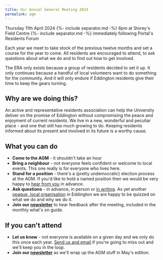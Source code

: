 ```yaml
---
title: Our Annual General Meeting 2024
permalink: agm
---
```


Thursday 11th April 2024
{%- include separator.md -%}
6pm at Storey's Field Centre
{%- include separator.md -%}
immediately following Portal's Residents Forum

Each year we meet to take stock of the previous twelve months and set a course for the year to come. All residents are encouraged to attend, to ask questions about what we do and to find out how to get involved.

The ERA only exists because a group of residents decided to set it up. It only continues because a handful of local volunteers want to do something for the community. And it will only endure if Eddington residents give their time to keep the gears turning.

## Why are we doing this?

An active and representative residents association can help the University deliver on the promise of Eddington without compromising the peace and enjoyment of current residents. We live in a new, wonderful and peculiar place - and one that still has much growing to do. Keeping residents informed about its present and involved in its future is a worthy cause.

## What you can do

- **Come to the AGM** - it shouldn't take an hour
- **Bring a neighbour** - not everyone feels confident or welcome to local events. This one really is for everyone who lives here.
- **Stand for a position** - there's a (pretty undemocratic) election process at the AGM. If you'd like to hold a named position then we would be very happy to [hear from you](/contact-us) in advance.
- **Ask questions** - in advance, in person or [in writing](/contact-us). As yet another [opaque, local organisation](/handbook#portal) in Eddington we are happy to be quizzed on what we do and why we do it.
- **Join our [newsletter](/newsletter)** to hear feedback after the meeting, included in the monthly what's on guide.

## If you can't attend

- **Let us know** - not everyone is available on a given day and we only do this once each year. [Send us and email](/contact) if you're going to miss out and we'll keep you in the loop.
- **Join our [newsletter](/newsletter)** as we'll wrap up the AGM stuff in May's edition.
